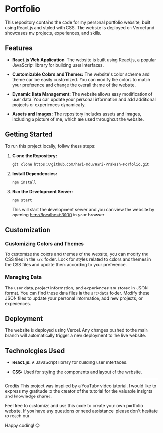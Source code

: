# Portfolio

This repository contains the code for my personal portfolio website, built using React.js and styled with CSS. The website is deployed on Vercel and showcases my projects, experiences, and skills.

## Features

- **React.js Web Application:** The website is built using React.js, a popular JavaScript library for building user interfaces.
  
- **Customizable Colors and Themes:** The website's color scheme and theme can be easily customized. You can modify the colors to match your preference and change the overall theme of the website.

- **Dynamic Data Management:** The website allows easy modification of user data. You can update your personal information and add additional projects or experiences dynamically.

- **Assets and Images:** The repository includes assets and images, including a picture of me, which are used throughout the website.

## Getting Started

To run this project locally, follow these steps:

1. **Clone the Repository:**
   ```
   git clone https://github.com/hari-mdu/Hari-Prakash-Porfolio.git
   ```

2. **Install Dependencies:**
   ```
   npm install
   ```

3. **Run the Development Server:**
   ```
   npm start
   ```

   This will start the development server and you can view the website by opening [http://localhost:3000](http://localhost:3000) in your browser.

## Customization

### Customizing Colors and Themes

To customize the colors and themes of the website, you can modify the CSS files in the `src` folder. Look for styles related to colors and themes in the CSS files and update them according to your preference.

### Managing Data

The user data, project information, and experiences are stored in JSON format. You can find these data files in the `src/data` folder. Modify these JSON files to update your personal information, add new projects, or experiences.

## Deployment

The website is deployed using Vercel. Any changes pushed to the main branch will automatically trigger a new deployment to the live website.

## Technologies Used

- **React.js:** A JavaScript library for building user interfaces.
  
- **CSS:** Used for styling the components and layout of the website.


---
Credits
This project was inspired by a YouTube video tutorial. I would like to express my gratitude to the creator of the tutorial for the valuable insights and knowledge shared.

Feel free to customize and use this code to create your own portfolio website. If you have any questions or need assistance, please don't hesitate to reach out.

Happy coding! 😊